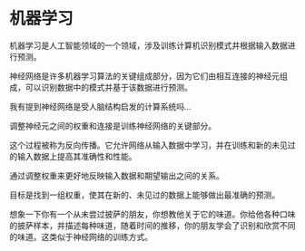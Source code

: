 



# 机器学习



机器学习是人工智能领域的一个领域，涉及训练计算机识别模式并根据输入数据进行预测。

神经网络是许多机器学习算法的关键组成部分，因为它们由相互连接的神经元组成，可以识别数据中的模式并基于该数据进行预测。

我有提到神经网络是受人脑结构启发的计算系统吗...

调整神经元之间的权重和连接是训练神经网络的关键部分。

这个过程被称为反向传播。它允许网络从输入数据中学习，并在训练和新的未见过的输入数据上提高其准确性和性能。

通过调整权重来更好地反映输入数据和期望输出之间的关系。

目标是找到一组权重，使其在新的、未见过的数据上能够做出最准确的预测。

想象一下你有一个从未尝过披萨的朋友，你想教他关于它的味道。你给他各种口味的披萨样本，并描述每种味道，随着时间的推移，你的朋友学会了识别和欣赏不同的味道。这类似于神经网络的训练方式。
